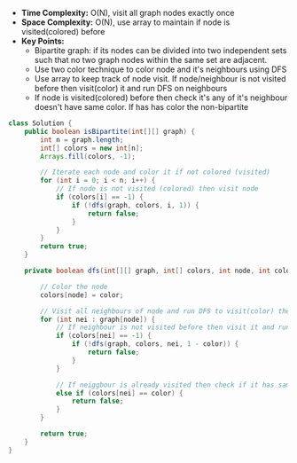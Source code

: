 - **Time Complexity:** O(N), visit all graph nodes exactly once
- **Space Complexity:** O(N), use array to maintain if node is visited(colored) before
- **Key Points:**
    - Bipartite graph: if its nodes can be divided into two independent sets such that no two graph nodes within the same set are adjacent.
    - Use two color technique to color node and it's neighbours using DFS
    - Use array to keep track of node visit. If node/neighbour is not visited before then visit(color) it and run DFS on neighbours
    - If node is visited(colored) before then check it's any of it's neighbour doesn't have same color. If has has color the non-bipartite

```java
class Solution {
    public boolean isBipartite(int[][] graph) {
        int n = graph.length;
        int[] colors = new int[n];
        Arrays.fill(colors, -1);

        // Iterate each node and color it if not colored (visited)
        for (int i = 0; i < n; i++) {
            // If node is not visited (colored) then visit node
            if (colors[i] == -1) {
                if (!dfs(graph, colors, i, 1)) {
                    return false;
                }
            }
        }
        return true;
    }

    private boolean dfs(int[][] graph, int[] colors, int node, int color) {

        // Color the node
        colors[node] = color;

        // Visit all neighbours of node and run DFS to visit(color) them
        for (int nei : graph[node]) {
            // If neighbour is not visited before then visit it and run DFS on neighbour
            if (colors[nei] == -1) {
                if (!dfs(graph, colors, nei, 1 - color)) {
                    return false;
                }
            }

            // If neiggbour is already visited then check if it has same color, if same color then graph is not bipartite
            else if (colors[nei] == color) {
                return false;
            }
        }

        return true;
    }
}
```
